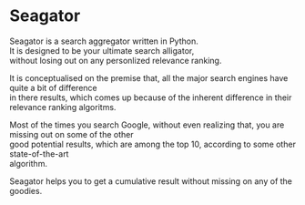 Seagator
========

Seagator is a search aggregator written in Python.  
It is  designed to be your ultimate search alligator,  
without losing out on any personlized relevance ranking.  

It is conceptualised on the premise that, all the major search engines have quite a bit of difference  
in there results, which comes up because of the inherent difference in their relevance ranking algoritms.  

Most of the times you search Google, without even realizing that, you are missing out on some of the other  
good potential results, which are among the top 10, according to some other state-of-the-art  
algorithm.  

Seagator helps you to get a cumulative result without missing on any of the goodies.
